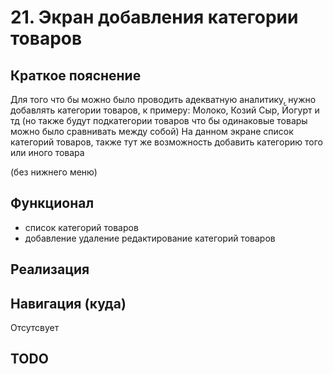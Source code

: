 # 21. Экран добавления категории товаров

## Краткое пояснение

Для того что бы можно было проводить адекватную аналитику, нужно добавлять категории товаров, к
примеру: Молоко, Козий Сыр, Йогурт и тд (но также будут подкатегории товаров что бы одинаковые
товары можно было сравнивать между собой) На данном экране список категорий товаров, также тут же
возможность добавить категорию того или иного товара

(без нижнего меню)

## Функционал

- список категорий товаров
- добавление удаление редактирование категорий товаров

## Реализация

## Навигация (куда)

Отсутсвует

## TODO

